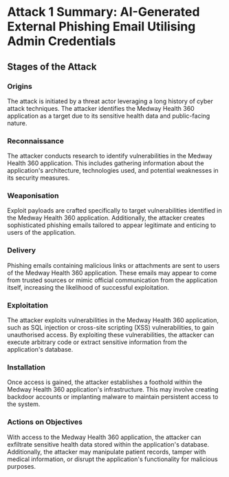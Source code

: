 # Attack 1 Summary: AI-Generated External Phishing Email Utilising Admin Credentials

## Stages of the Attack

### Origins
The attack is initiated by a threat actor leveraging a long history of cyber attack techniques. The attacker identifies the Medway Health 360 application as a target due to its sensitive health data and public-facing nature.

### Reconnaissance
The attacker conducts research to identify vulnerabilities in the Medway Health 360 application. This includes gathering information about the application's architecture, technologies used, and potential weaknesses in its security measures.

### Weaponisation
Exploit payloads are crafted specifically to target vulnerabilities identified in the Medway Health 360 application. Additionally, the attacker creates sophisticated phishing emails tailored to appear legitimate and enticing to users of the application.

### Delivery
Phishing emails containing malicious links or attachments are sent to users of the Medway Health 360 application. These emails may appear to come from trusted sources or mimic official communication from the application itself, increasing the likelihood of successful exploitation.

### Exploitation
The attacker exploits vulnerabilities in the Medway Health 360 application, such as SQL injection or cross-site scripting (XSS) vulnerabilities, to gain unauthorised access. By exploiting these vulnerabilities, the attacker can execute arbitrary code or extract sensitive information from the application's database.

### Installation
Once access is gained, the attacker establishes a foothold within the Medway Health 360 application's infrastructure. This may involve creating backdoor accounts or implanting malware to maintain persistent access to the system.

### Actions on Objectives
With access to the Medway Health 360 application, the attacker can exfiltrate sensitive health data stored within the application's database. Additionally, the attacker may manipulate patient records, tamper with medical information, or disrupt the application's functionality for malicious purposes.
